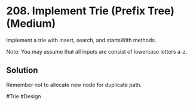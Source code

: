# 208. Implement Trie (Prefix Tree) (Medium)

Implement a trie with insert, search, and startsWith methods.

Note:
You may assume that all inputs are consist of lowercase letters a-z.

## Solution
Remember not to allocate new node for duplicate path.

#Trie #Design
